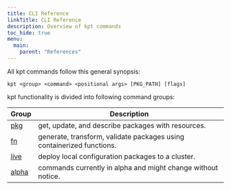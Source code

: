 ```yaml
---
title: CLI Reference
linkTitle: CLI Reference
description: Overview of kpt commands
toc_hide: true
menu:
  main:
    parent: "References"
---
```


<!--mdtogo:Short
    
-->

<!--mdtogo:Long-->

All kpt commands follow this general synopsis:

```
kpt <group> <command> <positional args> [PKG_PATH] [flags]
```

kpt functionality is divided into following command groups:

| Group   | Description                                                           |
| ------- | --------------------------------------------------------------------- |
| [pkg]   | get, update, and describe packages with resources.                    |
| [fn]    | generate, transform, validate packages using containerized functions. |
| [live]  | deploy local configuration packages to a cluster.                     |
| [alpha] | commands currently in alpha and might change without notice.          |

<!--mdtogo-->

[pkg]: /reference/cli/pkg/
[fn]: /reference/cli/fn/
[live]: /reference/cli/live/
[alpha]: /reference/cli/alpha/